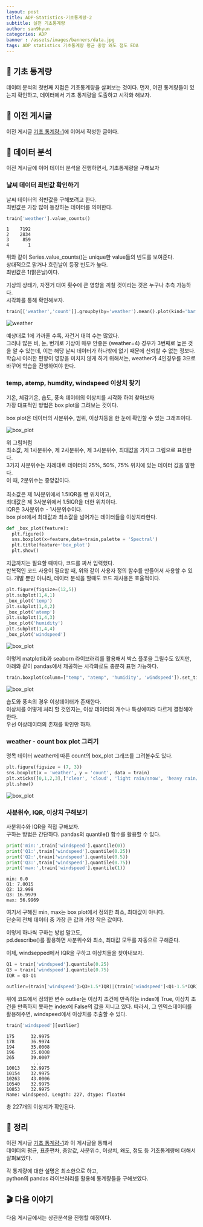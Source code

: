 ```yaml
---
layout: post
title: ADP-Statistics-기초통계량-2
subtitle: 실전 기초통계량
author: san9hyun
categories: ADP
banner : /assets/images/banners/data.jpg
tags: ADP statistics 기초통계량 평균 중앙 왜도 첨도 EDA
---
```


## 🔑 기초 통계량

데이터 분석의 첫번째 지점은 기초통계량을 살펴보는 것이다.
먼저, 어떤 통계량들이 있는지 확인하고, 데이터에서 기초 통계량을 도출하고 시각화 해보자.

## 🚪 이전 게시글

이전 게시글 [기초 통계량-1](https://predictorssh.github.io/adp/2022/03/11/ADP-statistics-0.html)에 이어서 작성한 글이다.


## 🐌 데이터 분석
이전 게시글에 이어 데이터 분석을 진행하면서, 기초통계량을 구해보자

### 날씨 데이터 최빈값 확인하기
날씨 데이터의 최빈값을 구해보려고 한다.<br>
최빈값은 가장 많이 등장하는 데이터를 의미한다.

```python
train['weather'].value_counts()
```

```text
1    7192
2    2834
3     859
4       1
```

위와 같이 Series.value_counts()는 unique한 value들의 빈도를 보여준다. <br>
상대적으로 맑거나 흐린날이 등장 빈도가 높다.<br>
최빈값은 1(맑은날)이다.

기상의 상태가, 자전거 대여 횟수에 큰 영향을 끼칠 것이라는 것은 누구나 추측 가능하다.<br> 
시각화를 통해 확인해보자.

```python
train[['weather','count']].groupby(by='weather').mean().plot(kind='bar')
```
![weather](/assets/images/contents/ADP_statistics/weather_count.PNG)


예상대로 1에 가까울 수록, 자건거 대여 수는 많았다.<br>
그러나 많은 비, 눈, 번개로 기상이 매우 안좋은 (weather=4) 경우가 3번째로 높은 것을 알 수 있는데, 이는 해당 날씨 데이터가 하나밖에 없기 때문에 신뢰할 수 없는 정보다. <br>
학습시 이러한 편향이 영향을 미치지 않게 하기 위해서는, weather가 4인경우를 3으로 바꾸어 학습을 진행하여야 한다.


### temp, atemp, humdity, windspeed 이상치 찾기
기온, 체감기온, 습도, 풍속 데이터의 이상치를 시각화 하여 찾아보자 <br>
가장 대표적인 방법은 box plot을 그려보는 것이다. <br>

box plot은 데이터의 사분위수, 범위, 이상치등을 한 눈에 확인할 수 있는 그래프이다.

![box_plot](/assets/images/contents/ADP_statistics/box_plot_0.PNG)

위 그림처럼<br>
최소값, 제 1사분위수, 제 2사분위수, 제 3사분위수, 최대값을 가지고 그림으로 표현한다.<br>
3가지 사분위수는 차례대로 데이터의 25%, 50%, 75% 위치에 있는 데이터 값을 말한다.<br>
이 때, 2분위수는 중앙값이다.<br>
<br>
최소값은 제 1사분위에서 1.5IQR을 뺀 위치이고,<br>
최대값은 제 3사분위에서 1.5IQR을 더한 위치이다.<br>
IQR은 3사분위수 - 1사분위수이다.
<br>
box plot에서 최대값과 최소값을 넘어가는 데이터들을 이상치라한다.


```python
def _box_plot(feature):
  plt.figure()
  sns.boxplot(x=feature,data=train,palette = 'Spectral')
  plt.title(feature+'box_plot')
  plt.show()
```

지금까지는 필요할 때마다, 코드를 짜서 입력했다.<br>
반복적인 코드 사용이 필요할 때, 위와 같이 사용자 정의 함수를 만들어서 사용할 수 있다.
개발 뿐만 아니라, 데이터 분석을 할때도 코드 재사용은 효율적이다.<br>

```python
plt.figure(figsize=(12,5))
plt.subplot(1,4,1)
_box_plot('temp')
plt.subplot(1,4,2)
_box_plot('atemp')
plt.subplot(1,4,3)
_box_plot('humidity')
plt.subplot(1,4,4)
_box_plot('windspeed')
```

![box_plot](/assets/images/contents/ADP_statistics/box_plot.PNG)

이렇게 matplotlib과 seaborn 라이브러리를 활용해서 박스 플롯을 그릴수도 있지만,<br>
아래와 같이 pandas에서 제공하는 시각화로도 충분히 표현 가능하다.<br>

```python
train.boxplot(column=["temp", "atemp", 'humidity', 'windspeed']).set_title('Boxplots of Temp, Atemp Humidity, and Windspeed') 
```

![box_plot](/assets/images/contents/ADP_statistics/pd_box_plot.PNG)

습도와 풍속의 경우 이상데이터가 존재한다. <br>
이상치를 어떻게 처리 할 것인지는, 이상 데이터의 개수나 특성에따라 다르게 결정해야한다.<br>
우선 이상데이터의 존재를 확인만 하자.

### weather - count box plot 그리기
명목 데이터 weather에 따른 count의 box_plot 그래프를 그려볼수도 있다.

```python
plt.figure(figsize = (7, 3))
sns.boxplot(x = 'weather', y = 'count', data = train)
plt.xticks([0,1,2,3],['clear', 'cloud', 'light rain/snow', 'heavy rain/snow'])
plt.show()
```

![box_plot](/assets/images/contents/ADP_statistics/weather_box_plot.PNG)

### 사분위수, IQR, 이상치 구해보기

사분위수와 IQR을 직접 구해보자.<br>
구하는 방법은 간단하다. pandas의 quantile() 함수를 활용할 수 있다.

```python
print('min:',train['windspeed'].quantile(0))
print('Q1:',train['windspeed'].quantile(0.25))
print('Q2:',train['windspeed'].quantile(0.5))
print('Q3:',train['windspeed'].quantile(0.75))
print('max:',train['windspeed'].quantile(1))
```

```text
min: 0.0
Q1: 7.0015
Q2: 12.998
Q3: 16.9979
max: 56.9969
```
여기서 구해진 min, max는 box plot에서 정의한 최소, 최대값이 아니다.<br>
단순히 전체 데이터 중 가장 큰 값과 가장 작은 값이다.

이렇게 하나씩 구하는 방법 말고도,<br>
pd.describe()를 활용하면 사분위수와 최소, 최대값 모두를 자동으로 구해준다.<br>


이제, windsepped에서 IQR을 구하고 이상치들을 찾아내보자.

```python
Q1 = train['windspeed'].quantile(0.25)
Q3 = train['windspeed'].quantile(0.75)
IQR = Q3-Q1

outlier=(train['windspeed']>Q3+1.5*IQR)|(train['windspeed']<Q1-1.5*IQR)
```
위에 코드에서 정의한 변수 outlier는 이상치 조건에 만족하는 index에 True, 이상치 조건을 만족하지 못하는 index에 False의 값을 지니고 있다.
따라서, 그 인덱스데이터를 활용해주면, windspeed에서 이상치를 추출할 수 있다.

```python
train['windspeed'][outlier]
```
```text
175      32.9975
178      36.9974
194      35.0008
196      35.0008
265      39.0007
          ...   
10013    32.9975
10154    32.9975
10263    43.0006
10540    32.9975
10853    32.9975
Name: windspeed, Length: 227, dtype: float64
```
총 227개의 이상치가 확인된다.<br>


## 📌 정리

이전 게시글 [기초 통계량-1](https://predictorssh.github.io/adp/2022/03/11/ADP-statistics-0.html)과 이 게시글을 통해서<br>
데이터의 평균, 표준편차, 중앙값, 사분위수, 이상치, 왜도, 첨도 등 기초통계량에 대해서 살펴보았다.<br>

각 통계량에 대한 설명은 최소한으로 하고,<br>
python의 pandas 라이브러리를 활용해 통계량들을 구해보았다.<br>

## 🎬 다음 이야기

다음 게시글에서는 상관분석을 진행할 예정이다.
